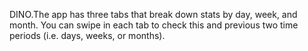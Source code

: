 DINO.The app has three tabs that break down stats by day, week, and month.
You can swipe in each tab to check this and previous two time periods (i.e. days, weeks, or months).
